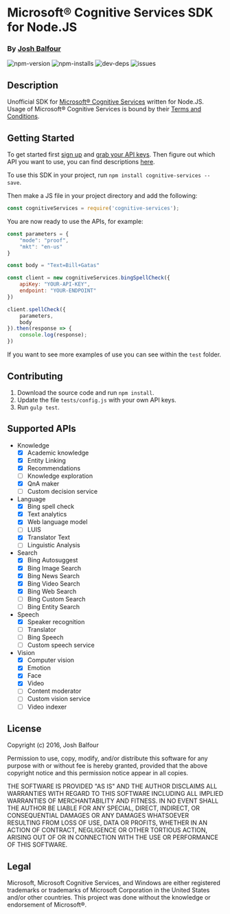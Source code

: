 # Microsoft® Cognitive Services SDK for Node.JS
### By [Josh Balfour](https://joshbalfour.co.uk)

![npm-version](https://img.shields.io/npm/v/cognitive-services.svg)
![npm-installs](https://img.shields.io/npm/dw/cognitive-services.svg)
![dev-deps](https://david-dm.org/joshbalfour/node-cognitive-services.svg)
![issues](https://img.shields.io/github/issues/joshbalfour/node-cognitive-services.svg)

## Description

Unofficial SDK for [Microsoft® Cognitive Services](https://www.microsoft.com/cognitive-services) written for Node.JS.
	Usage of Microsoft® Cognitive Services is bound by their [Terms and Conditions](http://research.microsoft.com/en-us/um/legal/CognitiveServicesTerms20160628.htm).
	
## Getting Started

To get started first [sign up](https://www.microsoft.com/cognitive-services/en-us/sign-up) and [grab your API keys](https://www.microsoft.com/cognitive-services/en-US/subscriptions).
Then figure out which API you want to use, you can find descriptions [here](https://www.microsoft.com/cognitive-services/en-us/apis).

To use this SDK in your project, run `npm install cognitive-services --save`. 

Then make a JS file in your project directory and add the following:

```javascript
const cognitiveServices = require('cognitive-services');
```

You are now ready to use the APIs, for example:

```javascript
const parameters = {
    "mode": "proof",
    "mkt": "en-us"
}

const body = "Text=Bill+Gatas"

const client = new cognitiveServices.bingSpellCheck({
    apiKey: "YOUR-API-KEY",
    endpoint: "YOUR-ENDPOINT"
})

client.spellCheck({
    parameters,
    body
}).then(response => {
    console.log(response);
})
```

If you want to see more examples of use you can see within the `test` folder.

## Contributing

1. Download the source code and run `npm install`.
1. Update the file `tests/config.js` with your own API keys.
1. Run `gulp test`.

## Supported APIs

- Knowledge
    - [x] Academic knowledge
    - [x] Entity Linking
    - [x] Recommendations
    - [ ] Knowledge exploration
    - [x] QnA maker
    - [ ] Custom decision service
- Language
    - [x] Bing spell check
    - [x] Text analytics
    - [x] Web language model
    - [ ] LUIS
    - [x] Translator Text
    - [ ] Linguistic Analysis
- Search
    - [x] Bing Autosuggest
    - [x] Bing Image Search
    - [x] Bing News Search
    - [x] Bing Video Search
    - [x] Bing Web Search
    - [ ] Bing Custom Search
    - [ ] Bing Entity Search
- Speech
    - [x] Speaker recognition
    - [ ] Translator
    - [ ] Bing Speech
    - [ ] Custom speech service
- Vision
    - [x] Computer vision
    - [x] Emotion
    - [x] Face
    - [x] Video
    - [ ] Content moderator
    - [ ] Custom vision service
    - [ ] Video indexer

## License


Copyright (c) 2016, Josh Balfour

Permission to use, copy, modify, and/or distribute this software for any purpose
with or without fee is hereby granted, provided that the above copyright notice
and this permission notice appear in all copies.

THE SOFTWARE IS PROVIDED "AS IS" AND THE AUTHOR DISCLAIMS ALL WARRANTIES WITH
REGARD TO THIS SOFTWARE INCLUDING ALL IMPLIED WARRANTIES OF MERCHANTABILITY AND
FITNESS. IN NO EVENT SHALL THE AUTHOR BE LIABLE FOR ANY SPECIAL, DIRECT,
INDIRECT, OR CONSEQUENTIAL DAMAGES OR ANY DAMAGES WHATSOEVER RESULTING FROM LOSS
OF USE, DATA OR PROFITS, WHETHER IN AN ACTION OF CONTRACT, NEGLIGENCE OR OTHER
TORTIOUS ACTION, ARISING OUT OF OR IN CONNECTION WITH THE USE OR PERFORMANCE OF
THIS SOFTWARE.


## Legal


Microsoft, Microsoft Cognitive Services, and Windows are either registered trademarks or trademarks of Microsoft Corporation in the United States and/or other countries.
This project was done without the knowledge or endorsement of Microsoft®.
	
